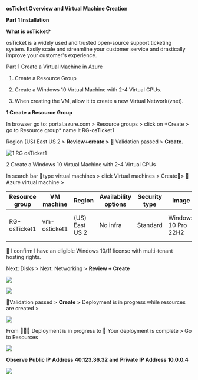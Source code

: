 **osTicket Overview and Virtual Machine Creation**

**Part 1 Installation**

**What is osTicket?**

osTicket is a widely used and trusted open-source support ticketing system. Easily scale and streamline your customer service and drastically improve your customer's experience.

Part 1 Create a Virtual Machine in Azure

1. Create a Resource Group
2. Create a Windows 10 Virtual Machine with 2-4 Virtual CPUs.

1. When creating the VM, allow it to create a new Virtual Network(vnet).

**1 Create a Resource Group**

In browser go to: portal.azure.com \> Resource groups \> click on +Create \> go to Resource group\* name it RG-osTicket1

Region (US) East US 2 \> **Review+create \>**  **** Validation passed \> **Create.**

![1 RG osTicket1](https://github.com/TDCybersecurity/osTicket-Post-Installation-Setup/assets/142702123/7e2d0e0a-ed9c-4424-95dc-86d384fa0218)


2 Create a Windows 10 Virtual Machine with 2-4 Virtual CPUs

In search bar type virtual machines \> click Virtual machines \> Create\>  Azure virtual machine \>

| **Resource group**| **VM machine**| **Region**| **Availability options**| **Security type**| **Image**| **Size**| **Username**| **Password**|
| --- | --- | --- | --- | --- | --- | --- | --- | --- |
| RG-osTicket1 | vm-osticket1 | (US) East US 2 | No infra | Standard | Windows 10 Pro 22H2 | Standard D4s v3 -4 vcpus | labusertd | labuserAzure1$ |

 I confirm I have an eligible Windows 10/11 license with multi-tenant hosting rights.

Next: Disks \> Next: Networking \> **Review + Create**

![](RackMultipart20240520-1-1pgppb_html_11cfeb955de36c2a.png)

![](RackMultipart20240520-1-1pgppb_html_fa9d6f6ac9d67b67.png)

Validation passed \> **Create**  **\>** Deployment is in progress while resources are created \>

![](RackMultipart20240520-1-1pgppb_html_b6f57a30bcc8974.png)

From  Deployment is in progress to  Your deployment is complete \> Go to Resources

![](RackMultipart20240520-1-1pgppb_html_45bec60565e95185.png)

**Observe**  **Public IP**  **Address**  **40.123.36.32**  **and**  **Private**  **IP Address**  **10.0.0.4**

![](RackMultipart20240520-1-1pgppb_html_f27eeb0a27710b2f.png)
